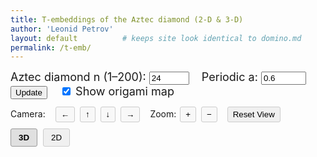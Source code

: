 ```yaml
---
title: T‑embeddings of the Aztec diamond (2‑D & 3‑D)
author: 'Leonid Petrov'
layout: default          # keeps site look identical to domino.md
permalink: /t-emb/
---
```


<!-- === Parameter controls shared by both panes === -->
<div id="controls" style="font-size:18px;margin-bottom:12px">
  <label>Aztec diamond n (1–200):</label>
  <input id="n-input" type="number" value="24" min="1" max="200" step="1">
  <label style="margin-left:15px">Periodic a:</label>
  <input id="a-input" type="number" value="0.6" min="0.1" max="10" step="0.1">
  <button id="update-btn">Update</button>
  <label style="margin-left:15px">
    <input id="show-origami" type="checkbox" checked>
    Show origami map
  </label>
</div>

<!-- === Camera controls === -->
<div class="camera-controls" style="margin-bottom:10px">
  <div style="margin-bottom:5px">
    <span style="margin-right:10px">Camera:</span>
    <button id="move-left-btn" class="camera-btn">←</button>
    <button id="move-up-btn" class="camera-btn">↑</button>
    <button id="move-down-btn" class="camera-btn">↓</button>
    <button id="move-right-btn" class="camera-btn">→</button>
    <span style="margin-left:10px">Zoom:</span>
    <button id="zoom-in-btn" class="camera-btn">+</button>
    <button id="zoom-out-btn" class="camera-btn">−</button>
    <button id="reset-view-btn" style="margin-left:10px">Reset View</button>
  </div>
</div>

<!-- === View toggle === -->
<div class="view-toggle" style="margin-bottom:10px">
  <button id="view-3d-btn" class="active">3D</button>
  <button id="view-2d-btn">2D</button>
</div>

<!-- === Two panes === -->
<div class="visualization-container">
  <!--  ❖  The panes are now *square* – size is controlled only by width,
          height is governed by aspect-ratio 1/1 so both stay identical. -->
  <svg id="t-emb-2d"
      viewBox="-1 -1 2 2"
      style="display:none;width:100%;aspect-ratio:1/1;border:1px solid #ccc;"></svg>
  <div id="t-emb-3d" style="width:100%;aspect-ratio:1/1;"></div>
</div>

<style>
  /* Layout for the visualization panes */
  .visualization-container {
    width: 100%;
    position: relative;
  }

  .viz-pane {
    width: 100%;
    margin-bottom: 15px;
  }

  /* View toggle and display options styling */
  .view-toggle, .display-options {
    margin-bottom: 10px;
  }

  .view-toggle button {
    padding: 6px 12px;
    margin-right: 5px;
    border: 1px solid #ccc;
    background-color: #f0f0f0;
    border-radius: 3px;
    cursor: pointer;
  }

  .view-toggle button.active {
    background-color: #e0e0e0;
    font-weight: bold;
    border-color: #999;
  }

  /* Vertex and edge styles */
  .vertex {
    fill: black;
    stroke: none;
  }

  .edge {
    stroke: black;
    fill: none;
  }

  /* Responsive design */
  /* 2 D & 3 D panes share the same square frame */
  #t-emb-2d, #t-emb-3d {
    aspect-ratio: 1 / 1;
    height: auto;            /* override any inline height       */
    max-height: 80vh;        /* optional – keeps it off the roof */
  }

  @media (max-width: 768px) {
    #t-emb-2d, #t-emb-3d {
      max-height: 65vh;
    }
  }

  @media (max-width: 600px) {
    #t-emb-2d, #t-emb-3d {
      max-height: 60vh;
    }
  }

  /* Styling for buttons and controls */
  button {
    cursor: pointer;
  }

  /* --- origami (O‑embedding) --- */
  .o-edge    { stroke:red; fill:none; }
  .o-vertex  { fill:red;   stroke:none; opacity:0.7; }

  /* --- face styling --- */
  .face     { stroke-width:0.0001px; }

  /* --- camera controls styling --- */
  .camera-btn {
    padding: 4px 8px;
    margin: 0 2px;
    border: 1px solid #ccc;
    background-color: #f8f8f8;
    border-radius: 3px;
    cursor: pointer;
  }

  .camera-btn:hover {
    background-color: #e8e8e8;
  }

  #reset-view-btn {
    padding: 4px 8px;
    border: 1px solid #ccc;
    background-color: #f0f0f0;
    border-radius: 3px;
    cursor: pointer;
  }

  #reset-view-btn:hover {
    background-color: #e0e0e0;
  }
</style>

<script src="/js/d3.v7.min.js"></script>
<script src="/js/three.min.js"></script>
<script src="/js/OrbitControls.js"></script>

<!-- WASM/JS produced from the single C++ core -->
<script src="/s/t-emb.js"></script>   <!-- same module drives BOTH views -->

<script>
/* ---------- 4.1 globals ---------- */
let cached = null;            // {n, a, data} or null
let scene, camera, renderer, controls;   // 3‑D objects

/* ---------- 4.2 WASM wrappers ---------- */
let doTembInitialized = false;

Module.onRuntimeInitialized = () => {
  window.doTemb = Module.cwrap('doTembJSONwithA','number',['number','number'],{async:true});
  window.freeStr = Module.cwrap('freeString',null,['number']);
  doTembInitialized = true;
  // Initial update once module is ready
  update();
};

/* --- thickness scaling for 2‑D --- */
function getThicknessScale(n){
  if (n <= 20)  return 2.0;   // +2 levels (thickest)
  if (n <= 35)  return 1.5;   // +1 level
  if (n <  75)  return 1.0;   // baseline around n≈50
  if (n < 100)  return 0.75;  // –1 level
  return 0.5;                 // –2 levels (thinnest)
}

/* ---------- 4.3 helpers ---------- */
async function fetchEmbedding(n,a){
  if (cached && cached.n===n && Math.abs(cached.a-a)<1e-12) return cached.data;
  const ptr = await doTemb(n,a);
  const json = Module.UTF8ToString(ptr);
  freeStr(ptr);
  cached = {n,a,data:JSON.parse(json)};
  return cached.data;
}

/* ---------- 4.4 2‑D drawing ---------- */
function draw2D(data){
  // Store current transform if it exists before removing content
  let currentTransform = null;
  const existingG = d3.select("#t-emb-2d g");
  if (!existingG.empty()) {
    const transform = existingG.attr("transform");
    if (transform) {
      currentTransform = transform;
    }
  }

  const svg = d3.select("#t-emb-2d");
  svg.selectAll("*").remove();
  const g = svg.append("g").attr("class", "main-container");
  
  // --- dynamic thickness (edge width & vertex radius) ---
  const BASE_EDGE  = 0.0005;   // present look at n≈50
  const BASE_VERT  = 0.001;
  const scale      = getThicknessScale(cached.n);   // cached.n is current n
  const edgeWidth  = BASE_EDGE * scale;
  const vertRadius = BASE_VERT * scale;

  // Apply the stored transform if available
  if (currentTransform) {
    g.attr("transform", currentTransform);
  }

  const TContainer = g.append("g").attr("class","t-container");        // existing content
  const OContainer = g.append("g")
      .attr("class","o-container")
      .style("visibility",
             document.getElementById("show-origami").checked ? "visible" : "hidden");

  const T = data.T;

  // We're using our own custom zoom/pan implementation with the camera controls
  // So we don't need d3.zoom() here anymore

  // Helper function to safely get real component
  const getReal = (point) => {
    if (!point) return 0;
    if (typeof point.re === 'number') return point.re;
    if (typeof point.real === 'number') return point.real;
    if (typeof point[0] === 'number') return point[0]; // Array format
    return 0;
  };

  // Helper function to safely get imaginary component
  const getImag = (point) => {
    if (!point) return 0;
    if (typeof point.im === 'number') return point.im;
    if (typeof point.imag === 'number') return point.imag;
    if (typeof point[1] === 'number') return point[1]; // Array format
    return 0;
  };

  /* build edges exactly like in the standalone 2‑D page */
  const edges = buildEdges(T, cached.n);
  addBoundaryRingEdges(T, edges, cached.n);

  // Polygons removed from 2D view - only keeping edges and vertices

  // Draw edges
  TContainer.selectAll("line.edge").data(edges).join("line")
   .attr("class","edge")
   .attr("stroke-width", edgeWidth)        // ← add this
   .attr("x1", d => getReal(T[d[0]]))
   .attr("y1", d => -getImag(T[d[0]]))
   .attr("x2", d => getReal(T[d[1]]))
   .attr("y2", d => -getImag(T[d[1]]));

  TContainer.selectAll("circle.vert").data(T).join("circle")
   .attr("class","vertex")
   .attr("r", vertRadius)                  // ← add / replace
   .attr("cx", d => getReal(d))
   .attr("cy", d => -getImag(d));

  // --- build and draw O‑edges / O‑vertices (origami map) ---
  const Oedges = buildEdges(data.O, cached.n);
  addBoundaryRingEdges(data.O, Oedges, cached.n);

  OContainer.append("g")
    .selectAll("line.o-edge")
    .data(Oedges).join("line")
    .attr("class","o-edge")
    .attr("stroke-width", edgeWidth)          // in the O‑edge join
    .attr("x1", d => data.O[d[0]].re)
    .attr("y1", d => -data.O[d[0]].im)
    .attr("x2", d => data.O[d[1]].re)
    .attr("y2", d => -data.O[d[1]].im);

  OContainer.append("g")
    .selectAll("circle.o-vertex")
    .data(data.O.filter(v => Math.abs(v.re)+Math.abs(v.im) > 1e-10))
    .join("circle")
    .attr("class","o-vertex")
    .attr("r", vertRadius * 0.8)              // slightly smaller
    .attr("cx", d => d.re)
    .attr("cy", d => -d.im);

  /* No need for auto-scale with viewBox - the SVG viewBox already handles scaling for us */
}

/* ---------- 4.5 3‑D drawing ---------- */
function initThree(){
  const div = document.getElementById("t-emb-3d");
  div.innerHTML = "";
  const w = div.clientWidth;
  const h = div.clientHeight;

  // Initialize the scene
  scene = new THREE.Scene();
  scene.background = new THREE.Color(0xffffff);

  // Set up camera with appropriate near and far planes
  camera = new THREE.PerspectiveCamera(45, 1, 0.0001, 10000); // square ⇒ aspect = 1
  camera.position.set(0, 0, 3);
  camera.lookAt(0, 0, 0);

  // Set up renderer with antialiasing
  renderer = new THREE.WebGLRenderer({antialias: true});
  renderer.setSize(w, h);
  div.appendChild(renderer.domElement);

  // Set up orbit controls with min/max distances
  controls = new THREE.OrbitControls(camera, renderer.domElement);
  controls.minDistance = 0.0001;
  controls.maxDistance = 5000;
  controls.enableZoom = true;
  controls.screenSpacePanning = false;  // preserve vertical axis

  // Handle window resize
  window.addEventListener('resize', () => {
    if (renderer) {
      const newWidth = div.clientWidth;
      const newHeight = div.clientHeight;
      camera.aspect = 1;                // stays square no matter the window
      camera.updateProjectionMatrix();
      renderer.setSize(newWidth, newHeight);
    }
  });

  // Start animation loop
  animate();
}

function animate(){
  requestAnimationFrame(animate);
  controls.update();
  renderer.render(scene, camera);
}

// ---------- 4.5 3‑D drawing ----------
function draw3D(data){
  /* ----------------- INITIAL SETUP ----------------- */
  if (!renderer) initThree();
  scene.clear();

  const T = data.T;                     // T‑vertices in the JSON
  const OImMap = new Map();             // lookup: (k,j) ↦ Im(O)

  /* ---- map O‑vertices to z‑coordinates, if present ---- */
  if (data.O && Array.isArray(data.O)){
    data.O.forEach(o=>{
      if (o && o.k!==undefined && o.j!==undefined && o.im!==undefined){
        OImMap.set(`${o.k},${o.j}`, o.im);
      }
    });
  }

  /* ------------------------------------------------------------------
     Guarantee a height entry for the central vertex (k,j) = (0,0).

     – If an O‑vertex with those indices exists, use its imaginary part.
     – Otherwise approximate by averaging the four neighbours that *do*
       lie in OImMap.  This prevents the centre from defaulting to 0 and
       eliminates the fan‑out artefact.
  ------------------------------------------------------------------- */
  if (!OImMap.has('0,0')) {
    const centreO = data.O?.find(o => o.k === 0 && o.j === 0 && o.im!==undefined);
    if (centreO) {
      OImMap.set('0,0', centreO.im);
    } else {
      const neighKeys = ['1,0','-1,0','0,1','0,-1'].filter(key => OImMap.has(key));
      if (neighKeys.length) {
        const avg = neighKeys.reduce((s,k)=>s+OImMap.get(k),0)/neighKeys.length;
        OImMap.set('0,0', avg);
      } else {
        // fall back: give the centre a tiny lift so it is distinct
        OImMap.set('0,0', 1e-6);
      }
    }
  }


  /* ---- build interior + boundary edges ---- */
  const Tedges = buildEdges(T, cached.n);
  addBoundaryRingEdges(T, Tedges, cached.n);

  const originIndex = T.findIndex(v => v && v.k === 0 && v.j === 0);
  const edges = Tedges;

  /* ---- build faces for polygons ---- */
  const faces = buildFaces(T, cached.n);

  /* ---- materials ---- */
  const lineMaterial = new THREE.LineBasicMaterial({
    color: 0x000000,
    linewidth: 0.5  // thinner lines (note: most browsers have a minimum line width)
  });

  /* ---- build THREE.BufferGeometry from the filtered edge list ---- */
  const positions = new Float32Array(edges.length * 6);   // 2 × 3 coords
  for (let e = 0; e < edges.length; ++e){
    const [i1,i2] = edges[e];
    const v1 = T[i1], v2 = T[i2];

    const z1 = OImMap.get(`${v1.k},${v1.j}`) ?? 0;
    const z2 = OImMap.get(`${v2.k},${v2.j}`) ?? 0;

    positions.set([ v1.re, -v1.im, z1,
                    v2.re, -v2.im, z2 ], e*6);
  }

  const geometry = new THREE.BufferGeometry();
  geometry.setAttribute('position', new THREE.BufferAttribute(positions,3));
  const lineGroup = new THREE.LineSegments(geometry, lineMaterial);
  scene.add(lineGroup);

  /* ---- add lighting for better face rendering ---- */
  const ambientLight = new THREE.AmbientLight(0xffffff, 0.5);
  scene.add(ambientLight);

  const directionalLight = new THREE.DirectionalLight(0xffffff, 0.5);
  directionalLight.position.set(0, 0, 2);
  scene.add(directionalLight);

  /* ---- build face meshes ---- */
  // Create a group to hold all faces
  const facesGroup = new THREE.Group();

  faces.forEach(face => {
    if (face.length < 3) return; // Skip invalid faces

    const geometry = new THREE.BufferGeometry();
    const vertices = [];
    const indices = [];

    // Special handling for center (0,0) vertex
    const centerVertexIdx = face[0];
    const centerVertex = T[centerVertexIdx];
    const isCenterFace = centerVertex && centerVertex.k === 0 && centerVertex.j === 0;

    // Add all vertices to the geometry
    face.forEach((idx, i) => {
      const v = T[idx];
      if (!v) return;

      const z = OImMap.get(`${v.k},${v.j}`) ?? 0;
      vertices.push(v.re, -v.im, z);

      // Create triangulation indices
      if (i > 1) {
        indices.push(0, i-1, i);
      }
    });

    // Close the polygon if it has more than 3 vertices
    if (face.length > 3) {
      indices.push(0, face.length-1, 1);
    }

    // Create the geometry
    geometry.setAttribute('position', new THREE.Float32BufferAttribute(vertices, 3));
    geometry.setIndex(indices);
    geometry.computeVertexNormals();

    // Create materials with proper transparency
    const faceMaterial = new THREE.MeshBasicMaterial({
      color: 0x3366cc,
      transparent: true,
      opacity: 0.25,
      side: THREE.DoubleSide,
      depthWrite: false // Important for correct transparency rendering
    });

    const mesh = new THREE.Mesh(geometry, faceMaterial);
    facesGroup.add(mesh);
  });

  // Add the face group to the scene
  scene.add(facesGroup);

  /* ---- maintain camera position after update ---- */
  // Don't reset camera/controls - they will stay at current position
  controls.update();
}

// Build the interior edges among T- or O-vertices
function buildEdges(vertices, n) {
  // Helper function to safely get k,j coordinates
  const getCoords = (v) => {
    if (!v) return { k: 0, j: 0 };
    const k = v.k !== undefined ? v.k : 0;
    const j = v.j !== undefined ? v.j : 0;
    return { k, j };
  };

  // Create a mapping from coordinates to vertex index
  const indexMap = new Map();
  if (!vertices || !Array.isArray(vertices)) {
    return [];
  }

  vertices.forEach((v, idx) => {
    if (v) {
      const { k, j } = getCoords(v);
      indexMap.set(`${k},${j}`, idx);
    }
  });

  const edges = [];
  const neighborSteps = [
    { dk:  1, dj:  0 },
    { dk: -1, dj:  0 },
    { dk:  0, dj:  1 },
    { dk:  0, dj: -1 },
  ];
  const isBoundary = (k,j) => (Math.abs(k)+Math.abs(j) === n);

  // Add special edges connecting corners and boundary
  const specialEdges = [
    // Connect the four corners of the Aztec diamond
    { from: { k: 0, j: n }, to: { k: n, j: 0 } },
    { from: { k: 0, j: -n}, to: { k: n, j: 0 } },
    { from: { k: 0, j: -n}, to: { k: -n, j: 0 } },
    { from: { k: 0, j: n }, to: { k: -n, j: 0 } },
    // Direct connections among boundary
    { from: { k: n-1,  j: 0 },   to: { k: n,    j: 0 } },
    { from: { k: 0,     j: n-1 }, to: { k: 0,    j: n } },
    { from: { k: -(n-1),j: 0 },   to: { k: -n,   j: 0 } },
    { from: { k: 0,     j: -(n-1) }, to: { k: 0,    j: -n } }
  ];


  // Add edges between special vertices
  specialEdges.forEach(s => {
    const fromKey = `${s.from.k},${s.from.j}`;
    const toKey   = `${s.to.k},${s.to.j}`;
    if (indexMap.has(fromKey) && indexMap.has(toKey)) {
      const i1 = indexMap.get(fromKey);
      const i2 = indexMap.get(toKey);
      edges.push([Math.min(i1, i2), Math.max(i1, i2)]);
    }
  });

  // Add edges to neighbor steps, avoiding boundary/interior mismatches
  vertices.forEach((v, idx) => {
    if (!v) return;

    const { k, j } = getCoords(v);

    neighborSteps.forEach(step => {
      const nk = k + step.dk;
      const nj = j + step.dj;
      const key = `${nk},${nj}`;

      if (!indexMap.has(key)) return;
      const nbrIdx = indexMap.get(key);

      // If exactly one endpoint is boundary and the other is interior, skip:
      const oneIsBoundary = isBoundary(k,j) ^ isBoundary(nk,nj);
      if (!oneIsBoundary) {
        // Avoid duplicating edges
        if (nbrIdx > idx) {
          edges.push([idx, nbrIdx]);
        }
      }
    });
  });

  return edges;
}

// Connect boundary ring
function addBoundaryRingEdges(vertices, edges, n) {
  // Helper function to safely get k,j coordinates
  const getCoords = (v) => {
    if (!v) return { k: 0, j: 0 };
    const k = v.k !== undefined ? v.k : 0;
    const j = v.j !== undefined ? v.j : 0;
    return { k, j };
  };

  // Helper function to safely get real component
  const getReal = (point) => {
    if (!point) return 0;
    if (typeof point.re === 'number') return point.re;
    if (typeof point.real === 'number') return point.real;
    if (typeof point[0] === 'number') return point[0]; // Array format
    return 0;
  };

  // Helper function to safely get imaginary component
  const getImag = (point) => {
    if (!point) return 0;
    if (typeof point.im === 'number') return point.im;
    if (typeof point.imag === 'number') return point.imag;
    if (typeof point[1] === 'number') return point[1]; // Array format
    return 0;
  };

  // Find vertices on the boundary (k+j = n-1)
  const boundaryIndices = [];
  if (!vertices || !Array.isArray(vertices) || !edges) {
    return;
  }

  vertices.forEach((v, idx) => {
    if (!v) return;
    const { k, j } = getCoords(v);
    if (Math.abs(k) + Math.abs(j) === n-1) {
      boundaryIndices.push(idx);
    }
  });

  if (boundaryIndices.length === 0) return;

  // Sort boundary vertices by angle and connect them in order
  boundaryIndices.sort((iA, iB) => {
    const vA = vertices[iA];
    const vB = vertices[iB];
    const aA = Math.atan2(getImag(vA), getReal(vA));
    const aB = Math.atan2(getImag(vB), getReal(vB));
    return aA - aB;
  });

  // Connect in sequence
  for (let i = 0; i < boundaryIndices.length; i++) {
    const iA = boundaryIndices[i];
    const iB = boundaryIndices[(i+1) % boundaryIndices.length];
    edges.push([Math.min(iA, iB), Math.max(iA, iB)]);
  }
}

// Build the face polygons from vertices
function buildFaces(vertices, n) {
  // Helper function to safely get k,j coordinates
  const getCoords = (v) => {
    if (!v) return { k: 0, j: 0 };
    const k = v.k !== undefined ? v.k : 0;
    const j = v.j !== undefined ? v.j : 0;
    return { k, j };
  };

  // Create a mapping from coordinates to vertex index
  const indexMap = new Map();
  if (!vertices || !Array.isArray(vertices)) {
    return [];
  }

  vertices.forEach((v, idx) => {
    if (v) {
      const { k, j } = getCoords(v);
      indexMap.set(`${k},${j}`, idx);
    }
  });

  const faces = [];

  // Special handling for the central face (0,0)
  if (indexMap.has('0,0')) {
    const centerIdx = indexMap.get('0,0');
    const centralFace = [centerIdx];

    // Check each of the primary directions for adjacent vertices
    [[-1,0], [0,1], [1,0], [0,-1]].forEach(([dk, dj]) => {
      const key = `${dk},${dj}`;
      if (indexMap.has(key)) {
        centralFace.push(indexMap.get(key));
      }
    });

    // Only add face if we have at least 3 vertices
    if (centralFace.length >= 3) {
      faces.push(centralFace);
    }
  }

  // Generate all other faces
  for (let k = -n+1; k < n; k++) {
    for (let j = -n+1; j < n; j++) {
      // Skip the center which we've already handled
      if (k === 0 && j === 0) continue;

      // Only consider positions within the diamond
      if (Math.abs(k) + Math.abs(j) >= n) continue;

      const key = `${k},${j}`;
      if (!indexMap.has(key)) continue;

      const centralIdx = indexMap.get(key);
      const face = [centralIdx];

      // Find connected neighbors in clockwise order
      const neighbors = [];
      [[0,-1], [1,0], [0,1], [-1,0]].forEach(([dk, dj]) => {
        const nk = k + dk;
        const nj = j + dj;
        const nKey = `${nk},${nj}`;

        if (indexMap.has(nKey) && Math.abs(nk) + Math.abs(nj) < n) {
          neighbors.push(indexMap.get(nKey));
        }
      });

      // Only create faces with at least 3 vertices (including center)
      if (neighbors.length >= 2) {
        // Add neighbors to form the face
        face.push(...neighbors);
        faces.push(face);
      }
    }
  }

  return faces;
}

/* ---------- 4.6 UI wiring ---------- */
async function update(){
  if (!doTembInitialized) {
    return;
  }

  try {
    const n=parseInt(document.getElementById("n-input").value,10);
    const a=parseFloat(document.getElementById("a-input").value);
    const data=await fetchEmbedding(n,a);


    if (document.getElementById("view-3d-btn").classList.contains("active")) {
      draw3D(data);
    } else {
      draw2D(data);
    }
  } catch (err) {
  }
}
document.getElementById("update-btn").onclick = update;

/* toggle buttons */
document.getElementById("view-2d-btn").onclick = ()=>{
  document.getElementById("view-2d-btn").classList.add("active");
  document.getElementById("view-3d-btn").classList.remove("active");
  document.getElementById("t-emb-2d").style.display="block";
  document.getElementById("t-emb-3d").style.display="none";
  if (cached) draw2D(cached.data);
};
document.getElementById("view-3d-btn").onclick = ()=>{
  document.getElementById("view-3d-btn").classList.add("active");
  document.getElementById("view-2d-btn").classList.remove("active");
  document.getElementById("t-emb-3d").style.display="block";
  document.getElementById("t-emb-2d").style.display="none";
  if (cached) draw3D(cached.data);
};

document.getElementById("show-origami").addEventListener("change", function () {
  d3.select(".o-container")
     .style("visibility", this.checked ? "visible" : "hidden");
});

/* ---------- 5. Camera controls ---------- */
// Shared variables for zoom levels
let zoom3DLevel = 1.0;
const ZOOM_FACTOR = 1.2;

// Reset view button (works in both 2D and 3D modes)
document.getElementById("reset-view-btn").addEventListener("click", function() {
  const is3DActive = document.getElementById("view-3d-btn").classList.contains("active");

  if (is3DActive) {
    // Reset 3D camera
    camera.position.set(0, 0, 3);
    camera.up.set(0, 1, 0);
    camera.lookAt(0, 0, 0);
    zoom3DLevel = 1.0;
    controls.reset();
  } else {
    // Reset 2D view
    const svg = d3.select("#t-emb-2d");
    const g = svg.select("g");
    g.transition().duration(750).attr("transform", "translate(0,0) scale(1)");
  }
});

// Camera movement in both 2D and 3D
function handleCameraMovement(direction) {
  const is3DActive = document.getElementById("view-3d-btn").classList.contains("active");

  if (is3DActive) {
    // Handle 3D camera movement
    const moveAmount = 0.1 * camera.position.distanceTo(new THREE.Vector3(0, 0, 0));

    if (direction === "up") {
      camera.position.y += moveAmount;
      controls.target.y += moveAmount;
    } else if (direction === "down") {
      camera.position.y -= moveAmount;
      controls.target.y -= moveAmount;
    } else if (direction === "left") {
      camera.position.x -= moveAmount;
      controls.target.x -= moveAmount;
    } else if (direction === "right") {
      camera.position.x += moveAmount;
      controls.target.x += moveAmount;
    }

    controls.update();
  } else {
    // Handle 2D camera movement
    const svg = d3.select("#t-emb-2d");
    const g = svg.select("g");

    // Get current transform or use default
    let currentTransform = g.attr("transform");
    let x = 0, y = 0, scale = 1;

    if (currentTransform) {
      // Parse transform if it exists
      const translateMatch = /translate\(([^,]+),([^)]+)\)/.exec(currentTransform);
      const scaleMatch = /scale\(([^)]+)\)/.exec(currentTransform);

      if (translateMatch) {
        x = parseFloat(translateMatch[1]);
        y = parseFloat(translateMatch[2]);
      }

      if (scaleMatch) {
        scale = parseFloat(scaleMatch[1]);
      }
    }

    // Calculate move amount based on scale - using a smaller value for more precise movement
    const moveAmount = 0.002 * (1/scale) * 100;

    if (direction === "up") {
      y += moveAmount;
    } else if (direction === "down") {
      y -= moveAmount;
    } else if (direction === "left") {
      x += moveAmount;
    } else if (direction === "right") {
      x -= moveAmount;
    }

    // Apply the new transform
    g.attr("transform", `translate(${x},${y}) scale(${scale})`);
  }
}

// Zoom in/out in both 2D and 3D
function handleZoom(zoomIn) {
  const is3DActive = document.getElementById("view-3d-btn").classList.contains("active");

  if (is3DActive) {
    // Handle 3D zoom
    const zoomFactor = zoomIn ? 1 / ZOOM_FACTOR : ZOOM_FACTOR;
    const cameraDir = new THREE.Vector3();
    camera.getWorldDirection(cameraDir);

    // Move camera along its direction vector
    camera.position.addScaledVector(cameraDir, -2 * (zoomFactor - 1));
    camera.updateProjectionMatrix();
    controls.update();

    zoom3DLevel *= zoomIn ? ZOOM_FACTOR : 1 / ZOOM_FACTOR;
  } else {
    // Handle 2D zoom
    const svg = d3.select("#t-emb-2d");
    const g = svg.select("g");

    // Get current transform or use default
    let currentTransform = g.attr("transform");
    let x = 0, y = 0, scale = 1;

    if (currentTransform) {
      // Parse transform if it exists
      const translateMatch = /translate\(([^,]+),([^)]+)\)/.exec(currentTransform);
      const scaleMatch = /scale\(([^)]+)\)/.exec(currentTransform);

      if (translateMatch) {
        x = parseFloat(translateMatch[1]);
        y = parseFloat(translateMatch[2]);
      }

      if (scaleMatch) {
        scale = parseFloat(scaleMatch[1]);
      }
    }

    // Calculate new scale
    const newScale = zoomIn ? scale * ZOOM_FACTOR : scale / ZOOM_FACTOR;

    // Apply the new transform
    g.attr("transform", `translate(${x},${y}) scale(${newScale})`);
  }
}

// Add event listeners for camera controls
document.getElementById("move-up-btn").addEventListener("click", function() {
  handleCameraMovement("up");
});

document.getElementById("move-down-btn").addEventListener("click", function() {
  handleCameraMovement("down");
});

document.getElementById("move-left-btn").addEventListener("click", function() {
  handleCameraMovement("left");
});

document.getElementById("move-right-btn").addEventListener("click", function() {
  handleCameraMovement("right");
});

document.getElementById("zoom-in-btn").addEventListener("click", function() {
  handleZoom(true);
});

document.getElementById("zoom-out-btn").addEventListener("click", function() {
  handleZoom(false);
});
</script>
